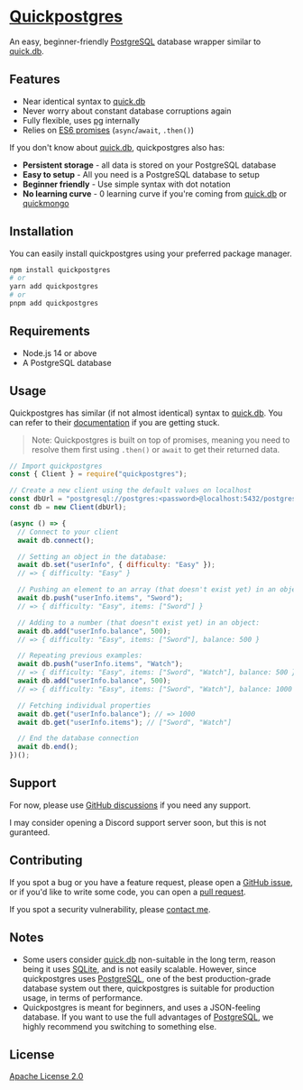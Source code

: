 # [Quickpostgres](https://npmjs.com/package/quickpostgres)

An easy, beginner-friendly [PostgreSQL](https://www.postgresql.org/) database wrapper similar to [quick.db](https://github.com/lorencerri/quick.db).

## Features

- Near identical syntax to [quick.db](https://github.com/lorencerri/quick.db)
- Never worry about constant database corruptions again
- Fully flexible, uses [pg](https://github.com/brianc/node-postgres) internally
- Relies on [ES6 promises](https://developer.mozilla.org/en-US/docs/Web/JavaScript/Reference/Global_Objects/Promise) (`async`/`await`, `.then()`)

If you don't know about [quick.db](https://github.com/lorencerri/quick.db), quickpostgres also has:

- **Persistent storage** - all data is stored on your PostgreSQL database
- **Easy to setup** - All you need is a PostgreSQL database to setup
- **Beginner friendly** - Use simple syntax with dot notation
- **No learning curve** - 0 learning curve if you're coming from [quick.db](https://github.com/lorencerri/quick.db) or [quickmongo](https://github.com/DevSnowflake/quickmongo)

## Installation

You can easily install quickpostgres using your preferred package manager.

```bash
npm install quickpostgres
# or
yarn add quickpostgres
# or
pnpm add quickpostgres
```

## Requirements

- Node.js 14 or above
- A PostgreSQL database

## Usage

Quickpostgres has similar (if not almost identical) syntax to [quick.db](https://github.com/lorencerri/quick.db). You can refer to their [documentation](https://quickdb.js.org/) if you are getting stuck.

> Note: Quickpostgres is built on top of promises, meaning you need to resolve them first using `.then()` or `await` to get their returned data.

```js
// Import quickpostgres
const { Client } = require("quickpostgres");

// Create a new client using the default values on localhost
const dbUrl = "postgresql://postgres:<password>@localhost:5432/postgres";
const db = new Client(dbUrl);

(async () => {
  // Connect to your client
  await db.connect();

  // Setting an object in the database:
  await db.set("userInfo", { difficulty: "Easy" });
  // => { difficulty: "Easy" }

  // Pushing an element to an array (that doesn't exist yet) in an object:
  await db.push("userInfo.items", "Sword");
  // => { difficulty: "Easy", items: ["Sword"] }

  // Adding to a number (that doesn"t exist yet) in an object:
  await db.add("userInfo.balance", 500);
  // => { difficulty: "Easy", items: ["Sword"], balance: 500 }

  // Repeating previous examples:
  await db.push("userInfo.items", "Watch");
  // => { difficulty: "Easy", items: ["Sword", "Watch"], balance: 500 }
  await db.add("userInfo.balance", 500);
  // => { difficulty: "Easy", items: ["Sword", "Watch"], balance: 1000 }

  // Fetching individual properties
  await db.get("userInfo.balance"); // => 1000
  await db.get("userInfo.items"); // ["Sword", "Watch"]

  // End the database connection
  await db.end();
})();
```

## Support

For now, please use [GitHub discussions](https://github.com/GodderE2D/quickpostgres/discussions) if you need any support.

I may consider opening a Discord support server soon, but this is not guranteed.

## Contributing

If you spot a bug or you have a feature request, please open a [GitHub issue](https://github.com/GodderE2D/quickpostgres/issues), or if you'd like to write some code, you can open a [pull request](https://github.com/GodderE2D/quickpostgres/pulls).

If you spot a security vulnerability, please [contact me](mailto:main@godder.xyz).

## Notes

- Some users consider [quick.db](https://github.com/lorencerri/quick.db) non-suitable in the long term, reason being it uses [SQLite](https://www.sqlite.org/index.html), and is not easily scalable. However, since quickpostgres uses [PostgreSQL](https://www.postgresql.org/), one of the best production-grade database system out there, quickpostgres is suitable for production usage, in terms of performance.
- Quickpostgres is meant for beginners, and uses a JSON-feeling database. If you want to use the full advantages of [PostgreSQL](https://www.postgresql.org/), we highly recommend you switching to something else.

## License

[Apache License 2.0](https://www.apache.org/licenses/LICENSE-2.0)
